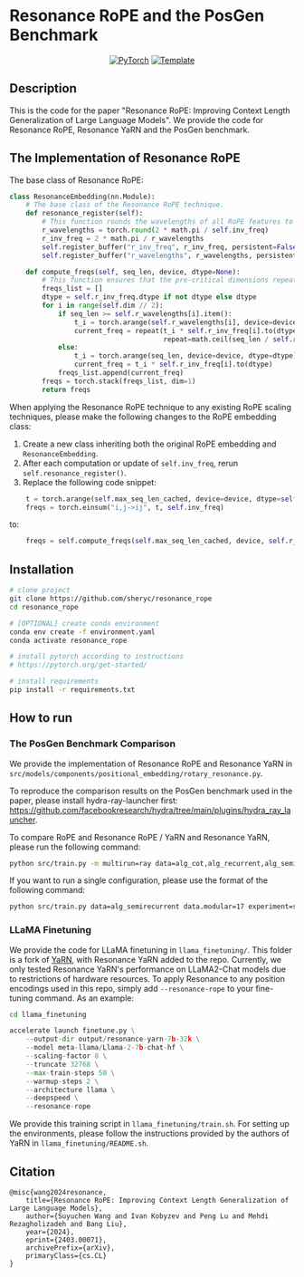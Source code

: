# Resonance RoPE and the PosGen Benchmark

<div align="center">
<a href="https://arxiv.org/abs/2403.00071"><img alt="PyTorch" src="https://img.shields.io/badge/arXiv-2403.00071-blue"></a>
<a href="https://github.com/ashleve/lightning-hydra-template"><img alt="Template" src="https://img.shields.io/badge/-Lightning--Hydra--Template-017F2F?style=flat&logo=github&labelColor=gray"></a><br>
</div>

## Description

This is the code for the paper "Resonance RoPE: Improving Context Length Generalization of Large Language Models". We provide the code for Resonance RoPE, Resonance YaRN and the PosGen benchmark.

## The Implementation of Resonance RoPE

The base class of Resonance RoPE:

```python
class ResonanceEmbedding(nn.Module):
    # The base class of the Resonance RoPE technique.
    def resonance_register(self):
        # This function rounds the wavelengths of all RoPE features to their closest integer based on self.inv_freq.
        r_wavelengths = torch.round(2 * math.pi / self.inv_freq)
        r_inv_freq = 2 * math.pi / r_wavelengths
        self.register_buffer("r_inv_freq", r_inv_freq, persistent=False)
        self.register_buffer("r_wavelengths", r_wavelengths, persistent=False)

    def compute_freqs(self, seq_len, device, dtype=None):
        # This function ensures that the pre-critical dimensions repeats the computed values.
        freqs_list = []
        dtype = self.r_inv_freq.dtype if not dtype else dtype
        for i in range(self.dim // 2):
            if seq_len >= self.r_wavelengths[i].item():
                t_i = torch.arange(self.r_wavelengths[i], device=device, dtype=dtype)
                current_freq = repeat(t_i * self.r_inv_freq[i].to(dtype), 'l -> (repeat l)',
                                      repeat=math.ceil(seq_len / self.r_wavelengths[i].item())).reshape(-1)[:seq_len]
            else:
                t_i = torch.arange(seq_len, device=device, dtype=dtype)
                current_freq = t_i * self.r_inv_freq[i].to(dtype)
            freqs_list.append(current_freq)
        freqs = torch.stack(freqs_list, dim=1)
        return freqs
```

When applying the Resonance RoPE technique to any existing RoPE scaling techniques, please make the following changes to the RoPE embedding class:

1. Create a new class inheriting both the original RoPE embedding and ``ResonanceEmbedding``.
2. After each computation or update of ``self.inv_freq``, rerun ``self.resonance_register()``.
3. Replace the following code snippet:
```python
    t = torch.arange(self.max_seq_len_cached, device=device, dtype=self.inv_freq.dtype)
    freqs = torch.einsum("i,j->ij", t, self.inv_freq)
```
to:
```python
    freqs = self.compute_freqs(self.max_seq_len_cached, device, self.r_inv_freq.dtype)
```

## Installation

```bash
# clone project
git clone https://github.com/sheryc/resonance_rope
cd resonance_rope

# [OPTIONAL] create conda environment
conda env create -f environment.yaml
conda activate resonance_rope

# install pytorch according to instructions
# https://pytorch.org/get-started/

# install requirements
pip install -r requirements.txt
```

## How to run

### The PosGen Benchmark Comparison

We provide the implementation of Resonance RoPE and Resonance YaRN in ``src/models/components/positional_embedding/rotary_resonance.py``.

To reproduce the comparison results on the PosGen benchmark used in the paper, please install hydra-ray-launcher first: https://github.com/facebookresearch/hydra/tree/main/plugins/hydra_ray_launcher.

To compare RoPE and Resonance RoPE / YaRN and Resonance YaRN, please run the following command:

```bash
python src/train.py -m multirun=ray data=alg_cot,alg_recurrent,alg_semirecurrent data.modular=17 experiment=sweep model.model.position_encoding_type=rotary_hf,rotary_scaled_yarn,rotary_resonance,rotary_resonance_yarn logger=aim model.compile=false trainer.precision=32 model.optimizer.lr=0.0002 trainer.min_epochs=150 trainer.max_epochs=150 seed=5549,4955,42,3701,49 mode.model.base=10000

```

If you want to run a single configuration, please use the format of the following command:

```bash
python src/train.py data=alg_semirecurrent data.modular=17 experiment=sweep model.model.position_encoding_type=rotary_resonance_yarn logger=aim model.compile=false trainer.precision=32 model.optimizer.lr=0.0002 trainer.min_epochs=150 trainer.max_epochs=150 seed=5549 mode.model.base=10000
```

### LLaMA Finetuning

We provide the code for LLaMA finetuning in ``llama_finetuning/``. This folder is a fork of [YaRN](https://github.com/jquesnelle/yarn), with Resonance YaRN added to the repo. Currently, we only tested Resonance YaRN's performance on LLaMA2-Chat models due to restrictions of hardware resources. To apply Resonance to any position encodings used in this repo, simply add ``--resonance-rope`` to your fine-tuning command. As an example:

```bash
cd llama_finetuning
```
```python
accelerate launch finetune.py \
    --output-dir output/resonance-yarn-7b-32k \
    --model meta-llama/Llama-2-7b-chat-hf \
    --scaling-factor 8 \
    --truncate 32768 \
    --max-train-steps 50 \
    --warmup-steps 2 \
    --architecture llama \
    --deepspeed \
    --resonance-rope
```

We provide this training script in ``llama_finetuning/train.sh``. For setting up the environments, please follow the instructions provided by the authors of YaRN in ``llama_finetuning/README.sh``.

## Citation

```
@misc{wang2024resonance,
    title={Resonance RoPE: Improving Context Length Generalization of Large Language Models},
    author={Suyuchen Wang and Ivan Kobyzev and Peng Lu and Mehdi Rezagholizadeh and Bang Liu},
    year={2024},
    eprint={2403.00071},
    archivePrefix={arXiv},
    primaryClass={cs.CL}
}
```
